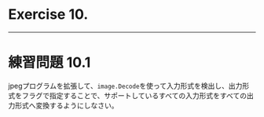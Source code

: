 # Exercise 10.


---
# 練習問題 10.1
jpegプログラムを拡張して、`image.Decode`を使って入力形式を検出し、出力形式をフラグで指定することで、サポートしているすべての入力形式をすべての出力形式へ変換するようにしなさい。
